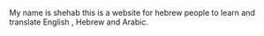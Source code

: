 My name is shehab this is a website for hebrew people to learn and translate English , Hebrew and Arabic.
